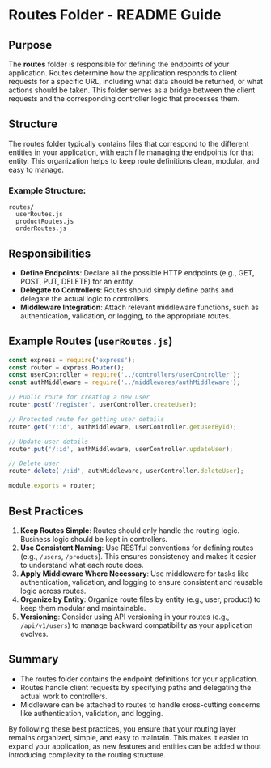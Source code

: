 # Routes Folder - README Guide

## Purpose
The **routes** folder is responsible for defining the endpoints of your application. Routes determine how the application responds to client requests for a specific URL, including what data should be returned, or what actions should be taken. This folder serves as a bridge between the client requests and the corresponding controller logic that processes them.

## Structure
The routes folder typically contains files that correspond to the different entities in your application, with each file managing the endpoints for that entity. This organization helps to keep route definitions clean, modular, and easy to manage.

### Example Structure:
```
routes/
  userRoutes.js
  productRoutes.js
  orderRoutes.js
```

## Responsibilities
- **Define Endpoints**: Declare all the possible HTTP endpoints (e.g., GET, POST, PUT, DELETE) for an entity.
- **Delegate to Controllers**: Routes should simply define paths and delegate the actual logic to controllers.
- **Middleware Integration**: Attach relevant middleware functions, such as authentication, validation, or logging, to the appropriate routes.

## Example Routes (`userRoutes.js`)
```js
const express = require('express');
const router = express.Router();
const userController = require('../controllers/userController');
const authMiddleware = require('../middlewares/authMiddleware');

// Public route for creating a new user
router.post('/register', userController.createUser);

// Protected route for getting user details
router.get('/:id', authMiddleware, userController.getUserById);

// Update user details
router.put('/:id', authMiddleware, userController.updateUser);

// Delete user
router.delete('/:id', authMiddleware, userController.deleteUser);

module.exports = router;
```

## Best Practices
1. **Keep Routes Simple**: Routes should only handle the routing logic. Business logic should be kept in controllers.
2. **Use Consistent Naming**: Use RESTful conventions for defining routes (e.g., `/users`, `/products`). This ensures consistency and makes it easier to understand what each route does.
3. **Apply Middleware Where Necessary**: Use middleware for tasks like authentication, validation, and logging to ensure consistent and reusable logic across routes.
4. **Organize by Entity**: Organize route files by entity (e.g., user, product) to keep them modular and maintainable.
5. **Versioning**: Consider using API versioning in your routes (e.g., `/api/v1/users`) to manage backward compatibility as your application evolves.

## Summary
- The routes folder contains the endpoint definitions for your application.
- Routes handle client requests by specifying paths and delegating the actual work to controllers.
- Middleware can be attached to routes to handle cross-cutting concerns like authentication, validation, and logging.

By following these best practices, you ensure that your routing layer remains organized, simple, and easy to maintain. This makes it easier to expand your application, as new features and entities can be added without introducing complexity to the routing structure.
